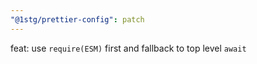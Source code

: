 ```yaml
---
"@1stg/prettier-config": patch
---
```


feat: use `require(ESM)` first and fallback to top level `await`
